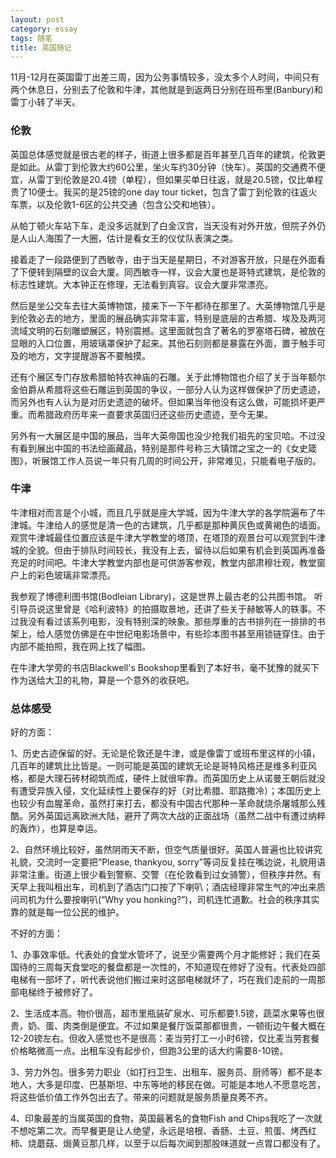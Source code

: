 ```yaml
---
layout: post
category: essay
tags: 随笔
title: 英国随记
---
```


11月-12月在英国雷丁出差三周，因为公务事情较多，没太多个人时间，中间只有两个休息日，分别去了伦敦和牛津，其他就是到返两日分别在班布里(Banbury)和雷丁小转了半天。

### 伦敦

英国总体感觉就是很古老的样子，街道上很多都是百年甚至几百年的建筑，伦敦更是如此。从雷丁到伦敦大约60公里，坐火车约30分钟（快车）。英国的交通费不便宜，从雷丁到伦敦是20.4镑（单程），但如果买单日往返，就是20.5镑，仅比单程贵了10便士。我买的是25镑的one day tour ticket，包含了雷丁到伦敦的往返火车票，以及伦敦1-6区的公共交通（包含公交和地铁）。

从帕丁顿火车站下车，走没多远就到了白金汉宫，当天没有对外开放，但院子外仍是人山人海围了一大圈，估计是看女王的仪仗队表演之类。

接着走了一段路便到了西敏寺，由于当天是星期日，不对游客开放，只是在外面看了下便转到隔壁的议会大厦。同西敏寺一样，议会大厦也是哥特式建筑，是伦敦的标志性建筑。大本钟正在修理，无法看到真容。议会大厦非常漂亮。

然后是坐公交车去往大英博物馆，接来下一下午都待在那里了。大英博物馆几乎是到伦敦必去的地方，里面的展品确实非常丰富，特别是底层的古希腊、埃及及两河流域文明的石刻雕塑展区，特别震撼。这里面就包含了著名的罗塞塔石碑，被放在显眼的入口位置，用玻璃罩保护了起来。其他石刻则都是暴露在外面，置于触手可及的地方，文字提醒游客不要触摸。

还有个展区专门存放希腊帕特农神庙的石雕。关于此博物馆也介绍了关于当年额尔金伯爵从希腊将这些石雕运到英国的争议，一部分人认为这样做保护了历史遗迹，而另外也有人认为是对历史遗迹的破坏。但如果当年他没有这么做，可能损坏更严重。而希腊政府历年来一直要求英国归还这些历史遗迹，至今无果。

另外有一大展区是中国的展品，当年大英帝国也没少抢我们祖先的宝贝哈。不过没有看到展出中国的书法绘画藏品，特别是那件号称三大镇馆之宝之一的《女史箴图》，听展馆工作人员说一年只有几周的时间公开，非常难见，只能看电子版的。


### 牛津

牛津相对而言是个小城，而且几乎就是座大学城，因为牛津大学的各学院遍布了牛津城。牛津给人的感觉是清一色的古建筑，几乎都是那种黄灰色或黄褐色的墙面。观赏牛津城最佳位置应该是牛津大学教堂的塔顶，在塔顶的观景台可以观赏到牛津城的全貌。但由于排队时间较长，我没有上去，留待以后如果有机会到英国再准备充足的时间吧。牛津大学教堂内部也是可供游客参观，教堂内部肃穆壮观，教堂窗户上的彩色玻璃非常漂亮。

我参观了博德利图书馆(Bodleian Library)，这是世界上最古老的公共图书馆。 听引导员说这里曾是《哈利波特》的拍摄取景地，还讲了些关于赫敏等人的轶事。不过我没有看过该系列电影，没有特别深的映象。那些厚重的古书排列在一排排的书架上，给人感觉仿佛是在中世纪电影场景中，有些珍本图书甚至用锁链穿住。由于内部不能拍照，我在网上找了幅图。

在牛津大学旁的书店Blackwell's Bookshop里看到了本好书，毫不犹豫的就买下作为送给大卫的礼物，算是一个意外的收获吧。


### 总体感受

好的方面：

1、历史古迹保留的好。无论是伦敦还是牛津，或是像雷丁或班布里这样的小镇，几百年的建筑比比皆是。一则可能是英国的建筑无论是哥特风格还是维多利亚风格，都是大理石砖材砌筑而成，硬件上就很牢靠。而英国历史上从诺曼王朝后就没有遭受异族入侵，文化延续性上要保存的好（对比希腊、耶路撒冷）；本国历史上也较少有血腥革命，虽然打来打去，都没有中国古代那种一革命就烧杀屠城那么残酷。另外英国远离欧洲大陆，避开了两次大战的正面战场（虽然二战中有遭过纳粹的轰炸），也算是幸运。

2、自然环境比较好，虽然阴雨天不断，但空气质量很好。英国人普遍也比较讲究礼貌，交流时一定要把”Please, thankyou, sorry”等词反复挂在嘴边说，礼貌用语非常注重。街道上很少看到警察、交警（在伦敦看到过女骑警），但秩序井然。有天早上我叫租出车，司机到了酒店门口按了下喇叭；酒店经理非常生气的冲出来质问司机为什么要按喇叭(“Why you honking?”)，司机连忙道歉。社会的秩序其实靠的就是每一位公民的维护。


不好的方面：

1、办事效率低。代表处的食堂水管坏了，说至少需要两个月才能修好；我们在英国待的三周每天食堂吃的餐盘都是一次性的，不知道现在修好了没有。代表处四部电梯有一部坏了，听代表说他们搬过来时这部电梯就坏了，巧在我们走前的一周那部电梯终于被修好了。

2、生活成本高。物价很高，超市里瓶装矿泉水、可乐都要1.5镑，蔬菜水果等也很贵，奶、蛋、肉类倒是便宜。不过如果是餐厅饭菜那都很贵，一顿街边午餐大概在12-20镑左右。但收入感觉也不是很高：麦当劳打工一小时6镑，仅比麦当劳套餐价格略微高一点。出租车没有起步价，但跑3公里的话大约需要8-10镑。

3、劳力外包。很多劳力职业（如打扫卫生、出租车、服务员、厨师等）都不是本地人，大多是印度、巴基斯坦、中东等地的移民在做。可能是本地人不愿意吃苦，将这些低价值工作外包出去了。带来的问题就是服务质量良莠不齐。

4、印象最差的当属英国的食物，英国最著名的食物Fish and Chips我吃了一次就不想吃第二次。而早餐更是让人绝望，永远是培根、香肠、土豆、煎蛋、烤西红柿、烧蘑菇、焗黄豆那几样，以至于以后每次闻到那股味道就一点胃口都没有了。
